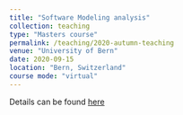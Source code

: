 ```yaml
---
title: "Software Modeling analysis"
collection: teaching
type: "Masters course"
permalink: /teaching/2020-autumn-teaching
venue: "University of Bern"
date: 2020-09-15
location: "Bern, Switzerland"
course mode: "virtual"
---
```



Details can be found [here](http://scg.unibe.ch/teaching/sma)